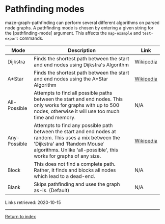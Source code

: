 # Pathfinding modes
maze-graph-pathfinding can perform several different algorithms on parsed node graphs. A pathfinding mode is chosen by entering a given string for the \[pathfinding-mode\] argument. This affects the `map-example` and `test-export` commands.

| Mode         | Description                                                                                                                                                                                                   | Link                                                                                     |
|--------------|---------------------------------------------------------------------------------------------------------------------------------------------------------------------------------------------------------------|------------------------------------------------------------------------------------------|
| Dijkstra     | Finds the shortest path between the start and end nodes using Dijkstra's Algorithm                                                                                                                            | [Wikipedia](https://en.wikipedia.org/wiki/Dijkstra%27s_algorithm)                        |
| A*Star       | Finds the shortest path between the start and end nodes using the A*Star Algorithm                                                                                                                            | [Wikipedia](https://en.wikipedia.org/wiki/A*_search_algorithm)                           |
| All-Possible | Attempts to find all possible paths between the start and end nodes. This only works for graphs with up to 500 nodes, otherwise it will use too much time and memory.                                         | N/A                                                                                      |
| Any-Possible | Attempts to find any possible path between the start and end nodes at random. This uses a mix between the 'Dijkstra' and 'Random Mouse' algorithms. Unlike 'all-possible', this works for graphs of any size. | [Wikipedia](https://en.wikipedia.org/wiki/Maze_solving_algorithm#Random_mouse_algorithm) |
| Block        | This does not find a complete path. Rather, it finds and blocks all nodes which lead to a dead-end.                                                                                                           | N/A                                                                                      |
| Blank        | Skips pathfinding and uses the graph as-is. (Default)                                                                                                                                                         | N/A                                                                                      |

Links retrieved: 2020-10-15

---

[Return to index](../../readme.md)